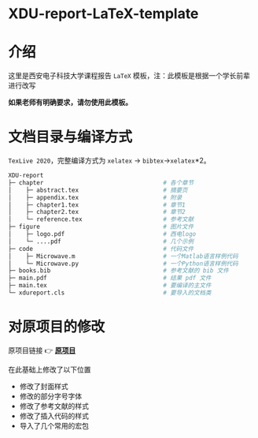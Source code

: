 # XDU-report-LaTeX-template
# 介绍

这里是西安电子科技大学课程报告 `LaTeX` 模板，注：此模板是根据一个学长前辈进行改写

**如果老师有明确要求，请勿使用此模板。**



# 文档目录与编译方式

`TexLive 2020`，完整编译方式为 `xelatex` → `bibtex`→`xelatex`*2。

```bash
XDU-report
├─ chapter                                  # 各个章节
│    ├─ abstract.tex                        # 摘要页
│    ├─ appendix.tex                        # 附录
│    ├─ chapter1.tex                        # 章节1
│    ├─ chapter2.tex                        # 章节2
│    └─ reference.tex                       # 参考文献
├─ figure                                   # 图片文件
│    ├─ logo.pdf                            # 西电logo
│    └─ ....pdf                             # 几个示例
├─ code                                     # 代码文件
│    ├─ Microwave.m                         # 一个Matlab语言样例代码
│    └─ Microwave.py                        # 一个Python语言样例代码
├─ books.bib                                # 参考文献的 bib 文件
├─ main.pdf                                 # 结果 pdf 文件
├─ main.tex                                 # 要编译的主文件
└─ xdureport.cls                            # 要导入的文档类
```


# 对原项目的修改

原项目链接 👉 **[原项目](https://github.com/muyuuuu/XDU-report-LaTeX-template)**

在此基础上修改了以下位置

- 修改了封面样式
- 修改的部分字号字体
- 修改了参考文献的样式
- 修改了插入代码的样式
- 导入了几个常用的宏包
